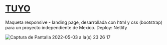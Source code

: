 # [TUYO](https://tuyo-latam.netlify.app/)
Maqueta responsive - landing page, desarrollada con html y css (bootstrap) para un proyecto independiente de Mexico.
Deploy: Netlify


![Captura de Pantalla 2022-05-03 a la(s) 23 26 17](https://user-images.githubusercontent.com/79233967/166615601-481ae856-ffd2-4496-87c2-95cc0e8f419e.png)
